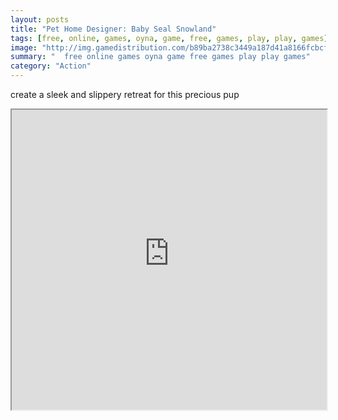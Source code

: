 ```yaml
---
layout: posts
title: "Pet Home Designer: Baby Seal Snowland"
tags: [free, online, games, oyna, game, free, games, play, play, games]
image: "http://img.gamedistribution.com/b89ba2738c3449a187d41a8166fcbcf5.jpg"
summary: "  free online games oyna game free games play play games"
category: "Action"
---
```


create a sleek and slippery retreat for this precious pup

<iframe width="100%" height="480px;" src="http://flash.gamedistribution.com?game=b89ba2738c3449a187d41a8166fcbcf5"></iframe>